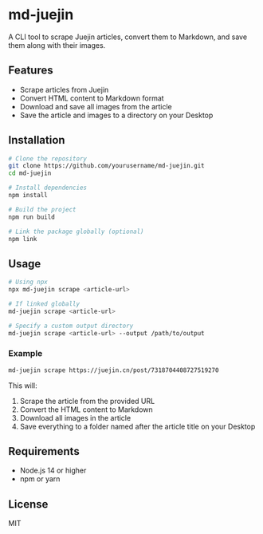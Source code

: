 # md-juejin

A CLI tool to scrape Juejin articles, convert them to Markdown, and save them along with their images.

## Features

- Scrape articles from Juejin
- Convert HTML content to Markdown format
- Download and save all images from the article
- Save the article and images to a directory on your Desktop

## Installation

```bash
# Clone the repository
git clone https://github.com/yourusername/md-juejin.git
cd md-juejin

# Install dependencies
npm install

# Build the project
npm run build

# Link the package globally (optional)
npm link
```

## Usage

```bash
# Using npx
npx md-juejin scrape <article-url>

# If linked globally
md-juejin scrape <article-url>

# Specify a custom output directory
md-juejin scrape <article-url> --output /path/to/output
```

### Example

```bash
md-juejin scrape https://juejin.cn/post/7318704408727519270
```

This will:
1. Scrape the article from the provided URL
2. Convert the HTML content to Markdown
3. Download all images in the article
4. Save everything to a folder named after the article title on your Desktop

## Requirements

- Node.js 14 or higher
- npm or yarn

## License

MIT
